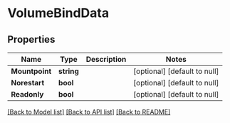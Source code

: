 # VolumeBindData

## Properties
Name | Type | Description | Notes
------------ | ------------- | ------------- | -------------
**Mountpoint** | **string** |  | [optional] [default to null]
**Norestart** | **bool** |  | [optional] [default to null]
**Readonly** | **bool** |  | [optional] [default to null]

[[Back to Model list]](../README.md#documentation-for-models) [[Back to API list]](../README.md#documentation-for-api-endpoints) [[Back to README]](../README.md)


